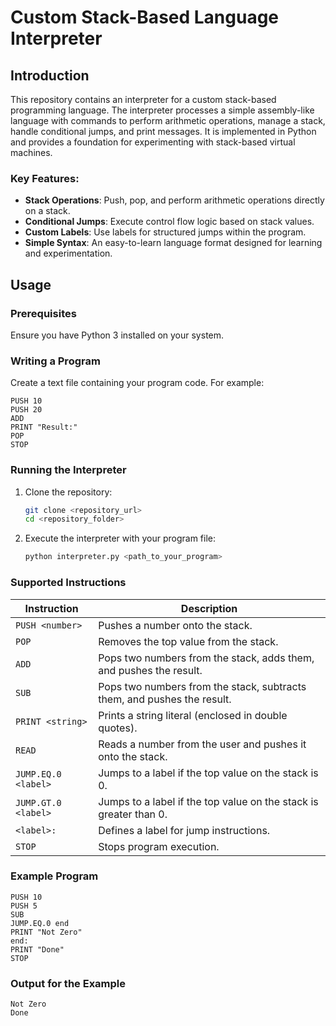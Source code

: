 # Custom Stack-Based Language Interpreter

## Introduction

This repository contains an interpreter for a custom stack-based programming language. The interpreter processes a simple assembly-like language with commands to perform arithmetic operations, manage a stack, handle conditional jumps, and print messages. It is implemented in Python and provides a foundation for experimenting with stack-based virtual machines.

### Key Features:
- **Stack Operations**: Push, pop, and perform arithmetic operations directly on a stack.
- **Conditional Jumps**: Execute control flow logic based on stack values.
- **Custom Labels**: Use labels for structured jumps within the program.
- **Simple Syntax**: An easy-to-learn language format designed for learning and experimentation.

## Usage

### Prerequisites
Ensure you have Python 3 installed on your system.

### Writing a Program
Create a text file containing your program code. For example:

```
PUSH 10
PUSH 20
ADD
PRINT "Result:"
POP
STOP
```

### Running the Interpreter
1. Clone the repository:
   ```bash
   git clone <repository_url>
   cd <repository_folder>
   ```

2. Execute the interpreter with your program file:
   ```bash
   python interpreter.py <path_to_your_program>
   ```

### Supported Instructions
| **Instruction**  | **Description**                                                                 |
|-------------------|---------------------------------------------------------------------------------|
| `PUSH <number>`   | Pushes a number onto the stack.                                                |
| `POP`             | Removes the top value from the stack.                                         |
| `ADD`             | Pops two numbers from the stack, adds them, and pushes the result.            |
| `SUB`             | Pops two numbers from the stack, subtracts them, and pushes the result.       |
| `PRINT <string>`  | Prints a string literal (enclosed in double quotes).                          |
| `READ`            | Reads a number from the user and pushes it onto the stack.                   |
| `JUMP.EQ.0 <label>`| Jumps to a label if the top value on the stack is 0.                         |
| `JUMP.GT.0 <label>`| Jumps to a label if the top value on the stack is greater than 0.            |
| `<label>:`        | Defines a label for jump instructions.                                        |
| `STOP`            | Stops program execution.                                                     |

### Example Program
```assembly
PUSH 10
PUSH 5
SUB
JUMP.EQ.0 end
PRINT "Not Zero"
end:
PRINT "Done"
STOP
```

### Output for the Example
```
Not Zero
Done

